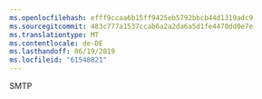 ```yaml
---
ms.openlocfilehash: efff9ccaa6b15ff9425eb5792bbcb44d1319adc9
ms.sourcegitcommit: 483c777a1537ccab6a2a2da6a5d1fe4470dd0e7e
ms.translationtype: MT
ms.contentlocale: de-DE
ms.lasthandoff: 06/19/2019
ms.locfileid: "61548821"
---
```

SMTP